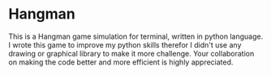 # Hangman
This is a Hangman game simulation for terminal, written in python language. I wrote this game to improve my python skills therefor I didn't use any drawing or graphical library to make it more challenge. Your collaboration on making the code better and more efficient is highly appreciated.
